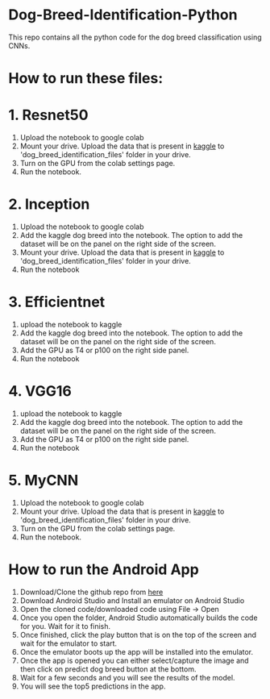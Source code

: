 # Dog-Breed-Identification-Python
This repo contains all the python code for the dog breed classification using CNNs.

# How to run these files:
# 1. Resnet50
  1. Upload the notebook to google colab
  2. Mount your drive. Upload the data that is present in [kaggle](https://www.kaggle.com/competitions/dog-breed-identification/data) to 'dog_breed_identification_files' folder in your drive.
  3. Turn on the GPU from the colab settings page.
  4. Run the notebook.
  
# 2. Inception
1. Upload the notebook to google colab
2. Add the kaggle dog breed into the notebook. The option to add the dataset will be on the panel on the right side of the screen.
3. Mount your drive. Upload the data that is present in [kaggle](https://www.kaggle.com/competitions/dog-breed-identification/data) to 'dog_breed_identification_files' folder in your drive.
4. Run the notebook

# 3. Efficientnet
1. upload the notebook to kaggle
2. Add the kaggle dog breed into the notebook. The option to add the dataset will be on the panel on the right side of the screen.
3. Add the GPU as T4 or p100 on the right side panel.
4. Run the notebook

# 4. VGG16
1. upload the notebook to kaggle
2. Add the kaggle dog breed into the notebook. The option to add the dataset will be on the panel on the right side of the screen.
3. Add the GPU as T4 or p100 on the right side panel.
4. Run the notebook

# 5. MyCNN
  1. Upload the notebook to google colab
  2. Mount your drive. Upload the data that is present in [kaggle](https://www.kaggle.com/competitions/dog-breed-identification/data) to 'dog_breed_identification_files' folder in your drive.
  3. Turn on the GPU from the colab settings page.
  4. Run the notebook.
  
  # How to run the Android App
  1. Download/Clone the github repo from [here](https://github.com/harikirank/dog-breed-recognition-android-app)
  2. Download Android Studio and Install an emulator on Android Studio
  3. Open the cloned code/downloaded code using File -> Open
  4. Once you open the folder, Android Studio automatically builds the code for you. Wait for it to finish.
  5. Once finished, click the play button that is on the top of the screen and wait for the emulator to start.
  6. Once the emulator boots up the app will be installed into the emulator.
  7. Once the app is opened you can either select/capture the image and then click on predict dog breed button at the bottom.
  8. Wait for a few seconds and you will see the results of the model.
  9. You will see the top5 predictions in the app.
